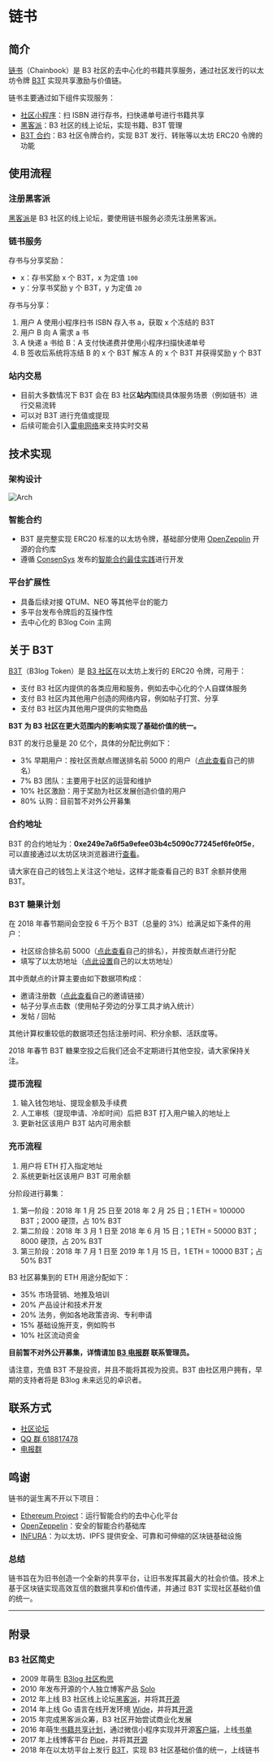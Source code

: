 # 链书

## 简介

[链书](https://github.com/b3log/chainbook)（Chainbook）是 B3 社区的去中心化的书籍共享服务，通过社区发行的以太坊令牌 [B3T](https://etherscan.io/address/0xe249e7a6f5a9efee03b4c5090c77245ef6fe0f5e) 实现共享激励与价值链。

链书主要通过如下组件实现服务：

* [社区小程序](https://github.com/b3log/symphony-weapp)：扫 ISBN 进行存书，扫快递单号进行书籍共享
* [黑客派](https://hacpai.com)：B3 社区的线上论坛，实现书籍、B3T 管理
* [B3T 合约](https://etherscan.io/token/0xe249e7a6f5a9efee03b4c5090c77245ef6fe0f5e)：B3 社区令牌合约，实现 B3T 发行、转账等以太坊 ERC20 令牌的功能

## 使用流程

### 注册黑客派

[黑客派](https://hacpai.com)是 B3 社区的线上论坛，要使用链书服务必须先注册黑客派。

### 链书服务

存书与分享奖励：

* x：存书奖励 x 个 B3T，x 为定值 `100`
* y：分享书奖励 y 个 B3T，y 为定值 `20`

存书与分享：

1. 用户 A 使用小程序扫书 ISBN 存入书 a，获取 x 个冻结的 B3T
2. 用户 B 向 A 需求 a 书
3. A 快递 a 书给 B：A 支付快递费并使用小程序扫描快递单号
4. B 签收后系统将冻结 B 的 x 个 B3T 解冻 A 的 x 个 B3T 并获得奖励 y 个 B3T

### 站内交易

* 目前大多数情况下 B3T 会在 B3 社区**站内**围绕具体服务场景（例如链书）进行交易流转
* 可以对 B3T 进行充值或提现
* 后续可能会引入[雷电网络](https://raiden.network)来支持实时交易

## 技术实现

### 架构设计

![Arch](https://user-images.githubusercontent.com/873584/35210948-37f3f3d6-ff8f-11e7-916c-fc754841c870.png)

### 智能合约

* B3T 是完整实现 ERC20 标准的以太坊令牌，基础部分使用 [OpenZepplin](https://openzeppelin.org) 开源的合约库
* 遵循 [ConsenSys](https://consensys.net) 发布的[智能合约最佳实践](https://github.com/ConsenSys/smart-contract-best-practices)进行开发

### 平台扩展性

* 具备后续对接 QTUM、NEO 等其他平台的能力
* 多平台发布令牌后的互操作性
* 去中心化的 B3log Coin 主网  

## 关于 B3T

[B3T](https://etherscan.io/token/0xe249e7a6f5a9efee03b4c5090c77245ef6fe0f5e)（B3log Token）是 [B3 社区](https://github.com/b3log)在以太坊上发行的 ERC20 令牌，可用于：

* 支付 B3 社区内提供的各类应用和服务，例如去中心化的个人自媒体服务
* 支付 B3 社区内其他用户创造的网络内容，例如帖子打赏、分享
* 支付 B3 社区内其他用户提供的实物商品

**B3T 为 B3 社区在更大范围内的影响实现了基础价值的统一。**

B3T 的发行总量是 20 亿个，具体的分配比例如下：

* 3% 早期用户：按社区贡献点赠送排名前 5000 的用户（[点此查看](https://hacpai.com/settings)自己的排名）
* 7% B3 团队：主要用于社区的运营和维护
* 10% 社区激励：用于奖励为社区发展创造价值的用户
* 80% 认购：目前暂不对外公开募集

### 合约地址

B3T 的合约地址为：**0xe249e7a6f5a9efee03b4c5090c77245ef6fe0f5e**，可以直接通过以太坊区块浏览器进行[查看](https://etherscan.io/token/0xe249e7a6f5a9efee03b4c5090c77245ef6fe0f5e)。

请大家在自己的钱包上关注这个地址，这样才能查看自己的 B3T 余额并使用 B3T。

### B3T 糖果计划

在 2018 年春节期间会空投 6 千万个 B3T（总量的 3%）给满足如下条件的用户：

* 社区综合排名前 5000（[点此查看](https://hacpai.com/settings)自己的排名），并按贡献点进行分配
* 填写了以太坊地址（[点此设置](https://hacpai.com/settings/wallet)自己的以太坊地址）

其中贡献点的计算主要由如下数据项构成：

* 邀请注册数（[点此查看](https://hacpai.com/settings/invite)自己的邀请链接）
* 帖子分享点击数（使用帖子旁边的分享工具才纳入统计）
* 发帖 / 回帖

其他计算权重较低的数据项还包括注册时间、积分余额、活跃度等。

2018 年春节 B3T 糖果空投之后我们还会不定期进行其他空投，请大家保持关注。

### 提币流程

1. 输入钱包地址、提现金额及手续费
2. 人工审核（提现申请、冷却时间）后把 B3T 打入用户输入的地址上
3. 更新社区该用户 B3T 站内可用余额

### 充币流程

1. 用户将 ETH 打入指定地址
2. 系统更新社区该用户 B3T 可用余额

分阶段进行募集：

1. 第一阶段：2018 年 1 月 25 日至 2018 年 2 月 25 日；1 ETH = 100000 B3T；2000 硬顶，占 10% B3T
2. 第二阶段：2018 年 3 月 1 日至 2018 年 6 月 15 日；1 ETH = 50000 B3T；8000 硬顶，占 20% B3T
3. 第三阶段：2018 年 7 月 1 日至 2019 年 1 月 15 日，1 ETH = 10000 B3T；占 50% B3T

B3 社区募集到的 ETH 用途分配如下：

* 35% 市场营销、地推及培训 
* 20% 产品设计和技术开发
* 20% 法务，例如各地政策咨询、专利申请 
* 15% 基础设施开支，例如购书
* 10% 社区流动资金 

**目前暂不对外公开募集，详情请加 [B3 电报群](https://t.me/b3logcoin) 联系管理员。**

请注意，充值 B3T 不是投资，并且不能将其视为投资。B3T 由社区用户拥有，早期的支持者将是 B3log 未来远见的卓识者。

## 联系方式

* [社区论坛](https://hacpai.com/tag/B3T)
* [QQ 群 618817478](https://shang.qq.com/wpa/qunwpa?idkey=774db3af72d630c1ab91550763f55265e4b3e8c4b8d953dd51070561b114afef)
* [电报群](https://t.me/b3logcoin)

## 鸣谢

链书的诞生离不开以下项目：

* [Ethereum Project](https://www.ethereum.org)：运行智能合约的去中心化平台
* [OpenZeppelin](https://github.com/OpenZeppelin/zeppelin-solidity)：安全的智能合约基础库
* [INFURA](https://infura.io)：为以太坊、IPFS 提供安全、可靠和可伸缩的区块链基础设施

### 总结

链书旨在为旧书创造一个全新的共享平台，让旧书发挥其最大的社会价值。技术上基于区块链实现高效互信的数据共享和价值传递，并通过 B3T 实现社区基础价值的统一。

----

## 附录

### B3 社区简史

* 2009 年萌生 [B3log 社区构思](http://88250.b3log.org/articles/2009/12/09/1260370800000.html) 
* 2010 年发布开源的个人独立博客产品 [Solo](https://github.com/b3log/solo)
* 2012 年上线 B3 社区线上论坛[黑客派](https://hacpai.com)，并将其[开源](https://github.com/b3log/symphony)
* 2014 年上线 Go 语言在线开发环境 [Wide](https://wide.b3log.org)，并将其[开源](https://github.com/b3log/wide)
* 2015 年完成黑客派众筹，B3 社区开始尝试商业化发展
* 2016 年萌生[书籍共享计划](https://hacpai.com/article/1483240295087)，通过微信小程序实现并开源[客户端](https://github.com/b3log/symphony-weapp)，上线[书单](https://hacpai.com/tag/book_share)
* 2017 年上线博客平台 [Pipe](http://pipe.b3log.org)，并将其[开源](https://github.com/b3log/pipe)
* 2018 年在以太坊平台上发行 [B3T](https://etherscan.io/token/0xe249e7a6f5a9efee03b4c5090c77245ef6fe0f5e)，实现 B3 社区基础价值的统一，上线链书

